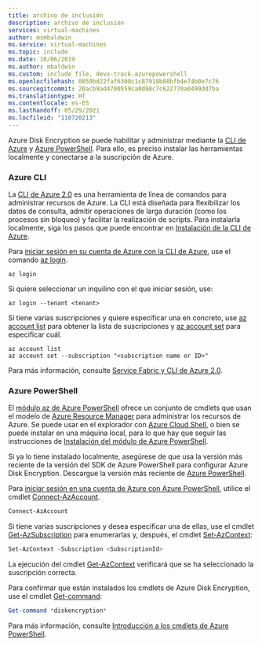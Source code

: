 ```yaml
---
title: archivo de inclusión
description: archivo de inclusión
services: virtual-machines
author: msmbaldwin
ms.service: virtual-machines
ms.topic: include
ms.date: 10/06/2019
ms.author: mbaldwin
ms.custom: include file, devx-track-azurepowershell
ms.openlocfilehash: 0850bd22faf6300c1c87918b88bfb4e74b0e7c76
ms.sourcegitcommit: 20acb9ad4700559ca0d98c7c622770a0499dd7ba
ms.translationtype: HT
ms.contentlocale: es-ES
ms.lasthandoff: 05/29/2021
ms.locfileid: "110720213"
---
```

Azure Disk Encryption se puede habilitar y administrar mediante la [CLI de Azure](/cli/azure) y [Azure PowerShell](/powershell/azure/new-azureps-module-az). Para ello, es preciso instalar las herramientas localmente y conectarse a la suscripción de Azure.

### <a name="azure-cli"></a>Azure CLI

La [CLI de Azure 2.0](/cli/azure) es una herramienta de línea de comandos para administrar recursos de Azure. La CLI está diseñada para flexibilizar los datos de consulta, admitir operaciones de larga duración (como los procesos sin bloqueo) y facilitar la realización de scripts. Para instalarla localmente, siga los pasos que puede encontrar en [Instalación de la CLI de Azure](/cli/azure/install-azure-cli).

Para [iniciar sesión en su cuenta de Azure con la CLI de Azure](/cli/azure/authenticate-azure-cli), use el comando [az login](/cli/azure/reference-index#az_login).

```azurecli
az login
```

Si quiere seleccionar un inquilino con el que iniciar sesión, use:
    
```azurecli
az login --tenant <tenant>
```

Si tiene varias suscripciones y quiere especificar una en concreto, use [az account list](/cli/azure/account#az_account_list) para obtener la lista de suscripciones y [az account set](/cli/azure/account#az_account_set) para especificar cuál.
     
```azurecli
az account list
az account set --subscription "<subscription name or ID>"
```

Para más información, consulte [Service Fabric y CLI de Azure 2.0](/cli/azure/get-started-with-azure-cli). 

### <a name="azure-powershell"></a>Azure PowerShell
El [módulo az de Azure PowerShell](/powershell/azure/new-azureps-module-az) ofrece un conjunto de cmdlets que usan el modelo de [Azure Resource Manager](../articles/azure-resource-manager/management/overview.md) para administrar los recursos de Azure. Se puede usar en el explorador con [Azure Cloud Shell](../articles/cloud-shell/overview.md), o bien se puede instalar en una máquina local, para lo que hay que seguir las instrucciones de [Instalación del módulo de Azure PowerShell](/powershell/azure/install-az-ps). 

Si ya lo tiene instalado localmente, asegúrese de que usa la versión más reciente de la versión del SDK de Azure PowerShell para configurar Azure Disk Encryption. Descargue la versión más reciente de [Azure PowerShell](https://github.com/Azure/azure-powershell/releases).

Para [iniciar sesión en una cuenta de Azure con Azure PowerShell](/powershell/azure/authenticate-azureps), utilice el cmdlet [Connect-AzAccount](/powershell/module/az.accounts/connect-azaccount).

```powershell
Connect-AzAccount
```

Si tiene varias suscripciones y desea especificar una de ellas, use el cmdlet [Get-AzSubscription](/powershell/module/Az.Accounts/Get-AzSubscription) para enumerarlas y, después, el cmdlet [Set-AzContext](/powershell/module/az.accounts/set-azcontext):

```powershell
Set-AzContext -Subscription <SubscriptionId>
```

La ejecución del cmdlet [Get-AzContext](/powershell/module/Az.Accounts/Get-AzContext) verificará que se ha seleccionado la suscripción correcta.

Para confirmar que están instalados los cmdlets de Azure Disk Encryption, use el cmdlet [Get-command](/powershell/module/microsoft.powershell.core/get-command):
     
```powershell
Get-command *diskencryption*
```
Para más información, consulte [Introducción a los cmdlets de Azure PowerShell](/powershell/azure/get-started-azureps).
